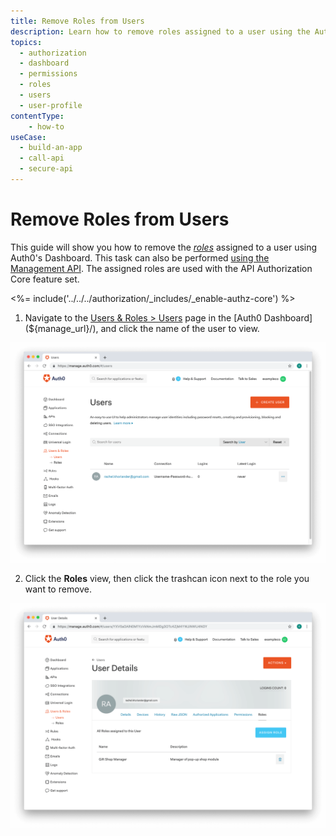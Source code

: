 ```yaml
---
title: Remove Roles from Users
description: Learn how to remove roles assigned to a user using the Auth0 Management Dashboard. For use with Auth0's API Authorization Core feature set.
topics:
  - authorization
  - dashboard
  - permissions
  - roles
  - users
  - user-profile
contentType: 
    - how-to
useCase:
  - build-an-app
  - call-api
  - secure-api
---
```

# Remove Roles from Users

This guide will show you how to remove the <dfn data-key="role">[roles](/authorization/concepts/rbac)</dfn> assigned to a user using Auth0's Dashboard. This task can also be performed [using the Management API](/api/management/guides/users/remove-user-roles). The assigned roles are used with the API Authorization Core feature set.

<%= include('../../../authorization/_includes/_enable-authz-core') %>

1. Navigate to the [Users & Roles > Users](${manage_url}/#/users) page in the [Auth0 Dashboard](${manage_url}/), and click the name of the user to view.

![Select User](/media/articles/authorization/user-list.png)

2. Click the **Roles** view, then click the trashcan icon next to the role you want to remove.

![Remove Roles](/media/articles/authorization/user-prof-roles.png)
